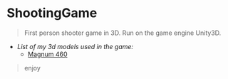 # ShootingGame

>First person shooter game in 3D. Run on the game engine Unity3D.

* *List of my 3d models used in the game:*
  * [Magnum 460](https://github.com/TheGoodFella/magnum460Blend)
  
>enjoy
